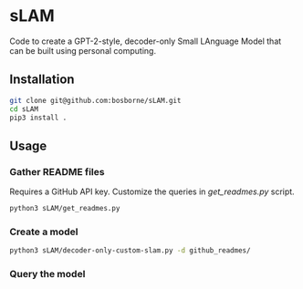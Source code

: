 # sLAM

Code to create a GPT-2-style, decoder-only Small LAnguage Model that can be built using personal computing.

## Installation

```sh
git clone git@github.com:bosborne/sLAM.git
cd sLAM
pip3 install .
```

## Usage

### Gather README files

Requires a GitHub API key. Customize the queries in *get_readmes.py* script.

```sh
python3 sLAM/get_readmes.py 
```

### Create a model

```sh
python3 sLAM/decoder-only-custom-slam.py -d github_readmes/
```

### Query the model

```sh
```
